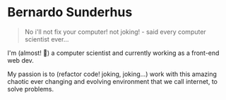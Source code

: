 # Bernardo Sunderhus

> No i'll not fix your computer! not joking! - said every computer scientist ever...

I'm (almost! :pray:) a computer scientist and currently working as a front-end web dev.

My passion is to (refactor code! joking, joking...) work with this amazing chaotic ever changing and evolving environment that we call internet, to solve problems.
